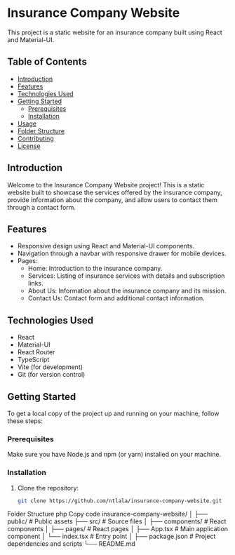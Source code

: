 # Insurance Company Website

This project is a static website for an insurance company built using React and Material-UI.

## Table of Contents

- [Introduction](#introduction)
- [Features](#features)
- [Technologies Used](#technologies-used)
- [Getting Started](#getting-started)
  - [Prerequisites](#prerequisites)
  - [Installation](#installation)
- [Usage](#usage)
- [Folder Structure](#folder-structure)
- [Contributing](#contributing)
- [License](#license)

## Introduction

Welcome to the Insurance Company Website project! This is a static website built to showcase the services offered by the insurance company, provide information about the company, and allow users to contact them through a contact form.

## Features

- Responsive design using React and Material-UI components.
- Navigation through a navbar with responsive drawer for mobile devices.
- Pages:
  - Home: Introduction to the insurance company.
  - Services: Listing of insurance services with details and subscription links.
  - About Us: Information about the insurance company and its mission.
  - Contact Us: Contact form and additional contact information.

## Technologies Used

- React
- Material-UI
- React Router
- TypeScript
- Vite (for development)
- Git (for version control)

## Getting Started

To get a local copy of the project up and running on your machine, follow these steps:

### Prerequisites

Make sure you have Node.js and npm (or yarn) installed on your machine.

### Installation

1. Clone the repository:

   ```bash
   git clone https://github.com/ntlala/insurance-company-website.git
Folder Structure
php
Copy code
insurance-company-website/
│
├── public/             # Public assets
├── src/                # Source files
│   ├── components/     # React components
│   ├── pages/          # React pages
│   ├── App.tsx         # Main application component
│   └── index.tsx       # Entry point
│
├── package.json        # Project dependencies and scripts
└── README.md           

